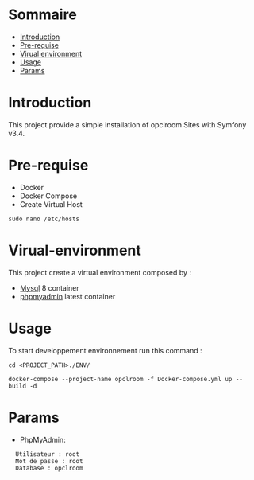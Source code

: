 # Sommaire
- [Introduction](#introduction)
- [Pre-requise](#Pre-requise)
- [Virual environment](#virual-environment)
- [Usage](#usage)
- [Params](#Params)

# Introduction
This project provide a simple installation of opclroom Sites with Symfony v3.4.

# Pre-requise
 * Docker
 * Docker Compose
 * Create Virtual Host
 ```bach
sudo nano /etc/hosts
 ```


# Virual-environment
This project create a virtual environment composed by :
 * [Mysql](https://hub.docker.com/_/mysql/) 8 container
 * [phpmyadmin](https://hub.docker.com/r/phpmyadmin/phpmyadmin/) latest container

# Usage
 To start developpement environnement run this command :
```bach
cd <PROJECT_PATH>./ENV/

docker-compose --project-name opclroom -f Docker-compose.yml up --build -d 

```

# Params
 * PhpMyAdmin:
 ```
   Utilisateur : root
   Mot de passe : root
   Database : opclroom
 ```
